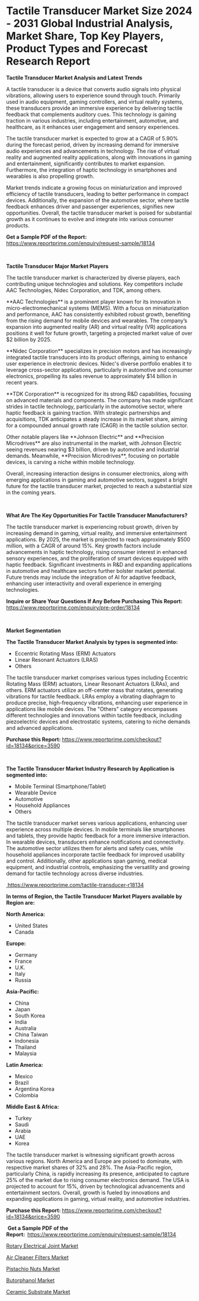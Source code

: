 <p><h1>Tactile Transducer Market Size 2024 - 2031 Global Industrial Analysis, Market Share, Top Key Players, Product Types and Forecast Research Report</h1></p><p><strong>Tactile Transducer Market Analysis and Latest Trends</strong></p>
<p><p>A tactile transducer is a device that converts audio signals into physical vibrations, allowing users to experience sound through touch. Primarily used in audio equipment, gaming controllers, and virtual reality systems, these transducers provide an immersive experience by delivering tactile feedback that complements auditory cues. This technology is gaining traction in various industries, including entertainment, automotive, and healthcare, as it enhances user engagement and sensory experiences.</p><p>The tactile transducer market is expected to grow at a CAGR of 5.90% during the forecast period, driven by increasing demand for immersive audio experiences and advancements in technology. The rise of virtual reality and augmented reality applications, along with innovations in gaming and entertainment, significantly contributes to market expansion. Furthermore, the integration of haptic technology in smartphones and wearables is also propelling growth. </p><p>Market trends indicate a growing focus on miniaturization and improved efficiency of tactile transducers, leading to better performance in compact devices. Additionally, the expansion of the automotive sector, where tactile feedback enhances driver and passenger experiences, signifies new opportunities. Overall, the tactile transducer market is poised for substantial growth as it continues to evolve and integrate into various consumer products.</p></p>
<p><strong>Get a Sample PDF of the Report:&nbsp;</strong> <a href="https://www.reportprime.com/enquiry/request-sample/18134?utm_campaign=117&utm_medium=2&utm_source=Github&utm_content=ia&utm_term=20112024&utm_id=tactile-transducer">https://www.reportprime.com/enquiry/request-sample/18134</a></p>
<p>&nbsp;</p>
<p><strong>Tactile Transducer Major Market Players</strong></p>
<p><p>The tactile transducer market is characterized by diverse players, each contributing unique technologies and solutions. Key competitors include AAC Technologies, Nidec Corporation, and TDK, among others.</p><p>**AAC Technologies** is a prominent player known for its innovation in micro-electromechanical systems (MEMS). With a focus on miniaturization and performance, AAC has consistently exhibited robust growth, benefiting from the rising demand for mobile devices and wearables. The company’s expansion into augmented reality (AR) and virtual reality (VR) applications positions it well for future growth, targeting a projected market value of over $2 billion by 2025.</p><p>**Nidec Corporation** specializes in precision motors and has increasingly integrated tactile transducers into its product offerings, aiming to enhance user experience in electronic devices. Nidec's diverse portfolio enables it to leverage cross-sector applications, particularly in automotive and consumer electronics, propelling its sales revenue to approximately $14 billion in recent years.</p><p>**TDK Corporation** is recognized for its strong R&D capabilities, focusing on advanced materials and components. The company has made significant strides in tactile technology, particularly in the automotive sector, where haptic feedback is gaining traction. With strategic partnerships and acquisitions, TDK anticipates a steady increase in its market share, aiming for a compounded annual growth rate (CAGR) in the tactile solution sector.</p><p>Other notable players like **Johnson Electric** and **Precision Microdrives** are also instrumental in the market, with Johnson Electric seeing revenues nearing $3 billion, driven by automotive and industrial demands. Meanwhile, **Precision Microdrives**, focusing on portable devices, is carving a niche within mobile technology.</p><p>Overall, increasing interaction designs in consumer electronics, along with emerging applications in gaming and automotive sectors, suggest a bright future for the tactile transducer market, projected to reach a substantial size in the coming years.</p></p>
<p>&nbsp;</p>
<p><strong>What Are The Key Opportunities For Tactile Transducer Manufacturers?</strong></p>
<p><p>The tactile transducer market is experiencing robust growth, driven by increasing demand in gaming, virtual reality, and immersive entertainment applications. By 2025, the market is projected to reach approximately $500 million, with a CAGR of around 15%. Key growth factors include advancements in haptic technology, rising consumer interest in enhanced sensory experiences, and the proliferation of smart devices equipped with haptic feedback. Significant investments in R&D and expanding applications in automotive and healthcare sectors further bolster market potential. Future trends may include the integration of AI for adaptive feedback, enhancing user interactivity and overall experience in emerging technologies.</p></p>
<p><strong>Inquire or Share Your Questions If Any Before Purchasing This Report:</strong> <a href="https://www.reportprime.com/enquiry/pre-order/18134?utm_campaign=117&utm_medium=2&utm_source=Github&utm_content=ia&utm_term=20112024&utm_id=tactile-transducer">https://www.reportprime.com/enquiry/pre-order/18134</a></p>
<p>&nbsp;</p>
<p><strong>Market Segmentation</strong></p>
<p><strong>The Tactile Transducer Market Analysis by types is segmented into:</strong></p>
<p><ul><li>Eccentric Rotating Mass (ERM) Actuators</li><li>Linear Resonant Actuators (LRAS)</li><li>Others</li></ul></p>
<p><p>The tactile transducer market comprises various types including Eccentric Rotating Mass (ERM) actuators, Linear Resonant Actuators (LRAs), and others. ERM actuators utilize an off-center mass that rotates, generating vibrations for tactile feedback. LRAs employ a vibrating diaphragm to produce precise, high-frequency vibrations, enhancing user experience in applications like mobile devices. The "Others" category encompasses different technologies and innovations within tactile feedback, including piezoelectric devices and electrostatic systems, catering to niche demands and advanced applications.</p></p>
<p><strong>Purchase this Report:&nbsp;</strong><a href="https://www.reportprime.com/checkout?id=18134&price=3590&utm_campaign=117&utm_medium=2&utm_source=Github&utm_content=ia&utm_term=20112024&utm_id=tactile-transducer">https://www.reportprime.com/checkout?id=18134&price=3590</a></p>
<p>&nbsp;</p>
<p><strong>The Tactile Transducer Market Industry Research by Application is segmented into:</strong></p>
<p><ul><li>Mobile Terminal (Smartphone/Tablet)</li><li>Wearable Device</li><li>Automotive</li><li>Household Appliances</li><li>Others</li></ul></p>
<p><p>The tactile transducer market serves various applications, enhancing user experience across multiple devices. In mobile terminals like smartphones and tablets, they provide haptic feedback for a more immersive interaction. In wearable devices, transducers enhance notifications and connectivity. The automotive sector utilizes them for alerts and safety cues, while household appliances incorporate tactile feedback for improved usability and control. Additionally, other applications span gaming, medical equipment, and industrial controls, emphasizing the versatility and growing demand for tactile technology across diverse industries.</p></p>
<p><a href="https://www.reportprime.com/tactile-transducer-r18134?utm_campaign=117&utm_medium=2&utm_source=Github&utm_content=ia&utm_term=20112024&utm_id=tactile-transducer">&nbsp;https://www.reportprime.com/tactile-transducer-r18134</a></p>
<p><strong>In terms of Region, the Tactile Transducer Market Players available by Region are:</strong></p>
<p>
    <p> <strong> North America: </strong>
        <ul>
            <li>United States</li>
            <li>Canada</li>
        </ul>
        </p> 
    <p> <strong> Europe: </strong>
        <ul>
            <li>Germany</li>
            <li>France</li>
            <li>U.K.</li>
            <li>Italy</li>
            <li>Russia</li>
        </ul>
        </p> 
    <p> <strong> Asia-Pacific: </strong>
        <ul>
            <li>China</li>
            <li>Japan</li>
            <li>South Korea</li>
            <li>India</li>
            <li>Australia</li>
            <li>China Taiwan</li>
            <li>Indonesia</li>
            <li>Thailand</li>
            <li>Malaysia</li>
        </ul>
        </p> 
    <p> <strong> Latin America: </strong>
        <ul>
            <li>Mexico</li>
            <li>Brazil</li>
            <li>Argentina Korea</li>
            <li>Colombia</li>
        </ul>
        </p> 
    <p> <strong> Middle East & Africa: </strong>
        <ul>
            <li>Turkey</li>
            <li>Saudi</li>
            <li>Arabia</li>
            <li>UAE</li>
            <li>Korea</li>
        </ul>
    </p>
    </p>
<p><p>The tactile transducer market is witnessing significant growth across various regions. North America and Europe are poised to dominate, with respective market shares of 32% and 28%. The Asia-Pacific region, particularly China, is rapidly increasing its presence, anticipated to capture 25% of the market due to rising consumer electronics demand. The USA is projected to account for 15%, driven by technological advancements and entertainment sectors. Overall, growth is fueled by innovations and expanding applications in gaming, virtual reality, and automotive industries.</p></p>
<p><strong>Purchase this Report: </strong><a href="https://www.reportprime.com/checkout?id=18134&price=3590&utm_campaign=117&utm_medium=2&utm_source=Github&utm_content=ia&utm_term=20112024&utm_id=tactile-transducer">https://www.reportprime.com/checkout?id=18134&price=3590</a></p>
<p>&nbsp;<strong>Get a Sample PDF of the Report:&nbsp;&nbsp;</strong><a href="https://www.reportprime.com/enquiry/request-sample/18134?utm_campaign=117&utm_medium=2&utm_source=Github&utm_content=ia&utm_term=20112024&utm_id=tactile-transducer">https://www.reportprime.com/enquiry/request-sample/18134</a></p>
<p><strong></strong></p>
<p><p><a href="https://github.com/AlisaRowe24/Market-Research-Report-List-1/blob/main/rotary-electrical-joint-market.md?utm_campaign=117&utm_medium=2&utm_source=Github&utm_content=ia&utm_term=20112024&utm_id=tactile-transducer">Rotary Electrical Joint Market</a></p><p><a href="https://www.linkedin.com/pulse/future-market-revenue-growth-air-cleaner-filters-9-cagr-dfavc?utm_campaign=117&utm_medium=2&utm_source=Github&utm_content=ia&utm_term=20112024&utm_id=tactile-transducer">Air Cleaner Filters Market</a></p><p><a href="https://www.linkedin.com/pulse/navigating-pistachio-nuts-market-incorporating-trends-size-dd5we?utm_campaign=117&utm_medium=2&utm_source=Github&utm_content=ia&utm_term=20112024&utm_id=tactile-transducer">Pistachio Nuts Market</a></p><p><a href="https://issuu.com/reportprime-2/docs/butorphanol-market-size-2030.pptx_c09367d8f69ad0?utm_campaign=117&utm_medium=2&utm_source=Github&utm_content=ia&utm_term=20112024&utm_id=tactile-transducer">Butorphanol Market</a></p><p><a href="https://github.com/HobertDavis43/Market-Research-Report-List-1/blob/main/ceramic-substrate-market.md?utm_campaign=117&utm_medium=2&utm_source=Github&utm_content=ia&utm_term=20112024&utm_id=tactile-transducer">Ceramic Substrate Market</a></p></p>